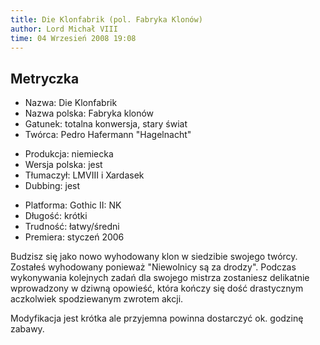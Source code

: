 ```yaml
---
title: Die Klonfabrik (pol. Fabryka Klonów)
author: Lord Michał VIII
time: 04 Wrzesień 2008 19:08
---
```


## Metryczka

<!-- -->
- Nazwa: Die Klonfabrik
- Nazwa polska: Fabryka klonów
- Gatunek: totalna konwersja, stary świat
- Twórca: Pedro Hafermann "Hagelnacht"

<!-- -->
- Produkcja: niemiecka
- Wersja polska: jest
- Tłumaczył: LMVIII i Xardasek
- Dubbing: jest

<!-- -->
- Platforma: Gothic II: NK
- Długość: krótki
- Trudność: łatwy/średni
- Premiera: styczeń 2006

Budzisz się jako nowo wyhodowany klon w siedzibie swojego twórcy. Zostałeś wyhodowany ponieważ "Niewolnicy są za drodzy". Podczas wykonywania kolejnych zadań dla swojego mistrza zostaniesz delikatnie wprowadzony w dziwną opowieść, która kończy się dość drastycznym aczkolwiek spodziewanym zwrotem akcji.

Modyfikacja jest krótka ale przyjemna powinna dostarczyć ok. godzinę zabawy.